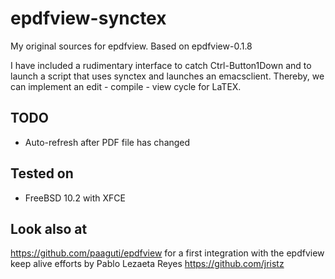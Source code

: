 # epdfview-synctex
My original sources for epdfview. Based on epdfview-0.1.8

I have included a rudimentary interface to catch Ctrl-Button1Down and to launch a script that uses synctex and launches an emacsclient. Thereby, we can implement an edit - compile - view cycle for LaTEX.

## TODO
- Auto-refresh after PDF file has changed

## Tested on 
- FreeBSD 10.2 with XFCE

## Look also at

https://github.com/paaguti/epdfview for a first integration with the epdfview keep alive efforts by Pablo Lezaeta Reyes https://github.com/jristz
